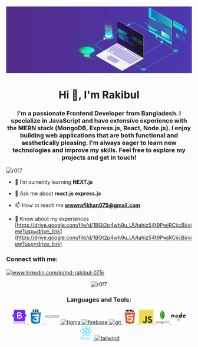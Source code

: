 <p>
    <img src="./gif/github 1.gif" alt="">
</p>
<h1 align="center">Hi 👋, I'm Rakibul</h1>
<h3 align="center">I'm a passionate Frontend Developer from Bangladesh. I specialize in JavaScript and have extensive experience with the MERN stack (MongoDB, Express.js, React, Node.js). I enjoy building web applications that are both functional and aesthetically pleasing. I'm always eager to learn new technologies and improve my skills. Feel free to explore my projects and get in touch!</h3>

<p align="left"> <img src="https://komarev.com/ghpvc/?username=r0f7&label=Profile%20views&color=0e75b6&style=flat" alt="r0f7" /> </p>

- 🌱 I’m currently learning **NEXT.js**

- 💬 Ask me about **react.js express.js**

- 📫 How to reach me **wwwrafikhan075@gmail.com**

- 📄 Know about my experiences [https://drive.google.com/file/d/1BGt2p4wh9u_UUtahiz54t9PwjRCiicBi/view?usp=drive_link](https://drive.google.com/file/d/1BGt2p4wh9u_UUtahiz54t9PwjRCiicBi/view?usp=drive_link)

<h3 align="left">Connect with me:</h3>
<p align="left">
<a href="https://linkedin.com/in/www.linkedin.com/in/md-rakibul-075r" target="blank"><img align="center" src="https://raw.githubusercontent.com/rahuldkjain/github-profile-readme-generator/master/src/images/icons/Social/linked-in-alt.svg" alt="www.linkedin.com/in/md-rakibul-075r" height="30" width="40" /></a>
</p>

<p align="center"><img align="center" src="https://github-readme-streak-stats.herokuapp.com/?user=r0f7" alt="r0f7" /></p>

<h3 align="center">Languages and Tools:</h3>
<p align="center">
    <a href="https://getbootstrap.com" target="_blank" rel="noreferrer"> <img src="https://raw.githubusercontent.com/devicons/devicon/master/icons/bootstrap/bootstrap-plain-wordmark.svg" alt="bootstrap" width="40" height="40"/> </a>
    <a href="https://www.w3schools.com/css/" target="_blank" rel="noreferrer"> <img src="https://raw.githubusercontent.com/devicons/devicon/master/icons/css3/css3-original-wordmark.svg" alt="css3" width="40" height="40"/> </a>
    <a href="https://expressjs.com" target="_blank" rel="noreferrer"> <img src="https://raw.githubusercontent.com/devicons/devicon/master/icons/express/express-original-wordmark.svg" alt="express" width="40" height="40"/> </a> 
    <a href="https://www.figma.com/" target="_blank" rel="noreferrer"> <img src="https://www.vectorlogo.zone/logos/figma/figma-icon.svg" alt="figma" width="40" height="40"/> </a> <a href="https://firebase.google.com/" target="_blank" rel="noreferrer"> <img src="https://www.vectorlogo.zone/logos/firebase/firebase-icon.svg" alt="firebase" width="40" height="40"/> </a>
    <a href="https://git-scm.com/" target="_blank" rel="noreferrer"> <img src="https://www.vectorlogo.zone/logos/git-scm/git-scm-icon.svg" alt="git" width="40" height="40"/> </a> 
    <a href="https://www.w3.org/html/" target="_blank" rel="noreferrer"> <img src="https://raw.githubusercontent.com/devicons/devicon/master/icons/html5/html5-original-wordmark.svg" alt="html5" width="40" height="40"/> </a> 
    <a href="https://developer.mozilla.org/en-US/docs/Web/JavaScript" target="_blank" rel="noreferrer"> <img src="https://raw.githubusercontent.com/devicons/devicon/master/icons/javascript/javascript-original.svg" alt="javascript" width="40" height="40"/> </a> 
    <a href="https://www.mongodb.com/" target="_blank" rel="noreferrer"> <img src="https://raw.githubusercontent.com/devicons/devicon/master/icons/mongodb/mongodb-original-wordmark.svg" alt="mongodb" width="40" height="40"/> </a> 
    <a href="https://nodejs.org" target="_blank" rel="noreferrer"> <img src="https://raw.githubusercontent.com/devicons/devicon/master/icons/nodejs/nodejs-original-wordmark.svg" alt="nodejs" width="40" height="40"/> </a> <a href="https://reactjs.org/" target="_blank" rel="noreferrer"> <img src="https://raw.githubusercontent.com/devicons/devicon/master/icons/react/react-original-wordmark.svg" alt="react" width="40" height="40"/> </a> 
    <a href="https://tailwindcss.com/" target="_blank" rel="noreferrer"> <img src="https://www.vectorlogo.zone/logos/tailwindcss/tailwindcss-icon.svg" alt="tailwind" width="40" height="40"/> </a> </p>




